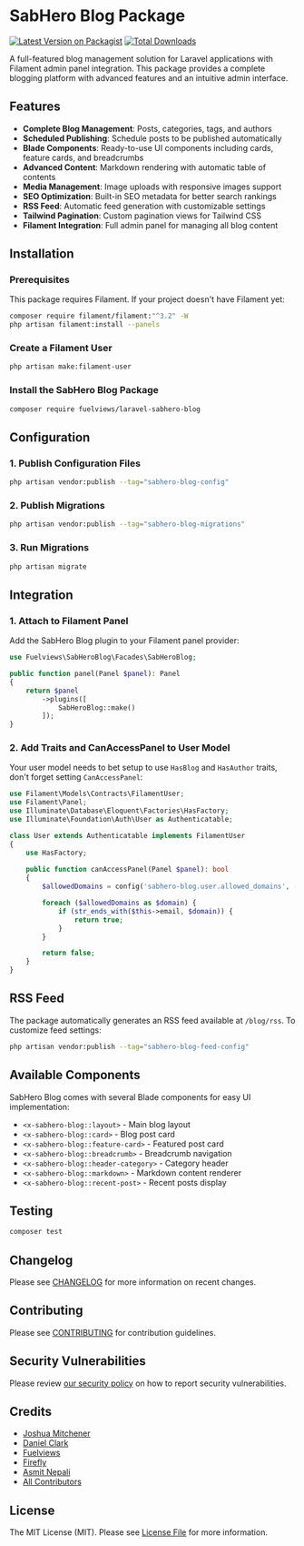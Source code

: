 # SabHero Blog Package

[![Latest Version on Packagist](https://img.shields.io/packagist/v/fuelviews/laravel-sabhero-blog.svg?style=flat-square)](https://packagist.org/packages/fuelviews/laravel-sabhero-blog)
[![Total Downloads](https://img.shields.io/packagist/dt/fuelviews/laravel-sabhero-blog.svg?style=flat-square)](https://packagist.org/packages/fuelviews/laravel-sabhero-blog)

A full-featured blog management solution for Laravel applications with Filament admin panel integration. This package provides a complete blogging platform with advanced features and an intuitive admin interface.

## Features

- **Complete Blog Management**: Posts, categories, tags, and authors
- **Scheduled Publishing**: Schedule posts to be published automatically
- **Blade Components**: Ready-to-use UI components including cards, feature cards, and breadcrumbs
- **Advanced Content**: Markdown rendering with automatic table of contents
- **Media Management**: Image uploads with responsive images support
- **SEO Optimization**: Built-in SEO metadata for better search rankings
- **RSS Feed**: Automatic feed generation with customizable settings
- **Tailwind Pagination**: Custom pagination views for Tailwind CSS
- **Filament Integration**: Full admin panel for managing all blog content

## Installation

### Prerequisites

This package requires Filament. If your project doesn't have Filament yet:

```bash
composer require filament/filament:"^3.2" -W
php artisan filament:install --panels
```

### Create a Filament User
```bash
php artisan make:filament-user
```

### Install the SabHero Blog Package

```bash
composer require fuelviews/laravel-sabhero-blog
```

## Configuration

### 1. Publish Configuration Files

```bash
php artisan vendor:publish --tag="sabhero-blog-config"
```

### 2. Publish Migrations

```bash
php artisan vendor:publish --tag="sabhero-blog-migrations"
```

### 3. Run Migrations

```bash
php artisan migrate
```

## Integration

### 1. Attach to Filament Panel

Add the SabHero Blog plugin to your Filament panel provider:

```php
use Fuelviews\SabHeroBlog\Facades\SabHeroBlog;

public function panel(Panel $panel): Panel
{
    return $panel
        ->plugins([
            SabHeroBlog::make()
        ]);
}
```

### 2. Add Traits and CanAccessPanel to User Model

Your user model needs to bet setup to use `HasBlog` and `HasAuthor` traits, don't forget setting `CanAccessPanel`:

```php
use Filament\Models\Contracts\FilamentUser;
use Filament\Panel;
use Illuminate\Database\Eloquent\Factories\HasFactory;
use Illuminate\Foundation\Auth\User as Authenticatable;

class User extends Authenticatable implements FilamentUser
{
    use HasFactory;
    
    public function canAccessPanel(Panel $panel): bool
    {
        $allowedDomains = config('sabhero-blog.user.allowed_domains', []);

        foreach ($allowedDomains as $domain) {
            if (str_ends_with($this->email, $domain)) {
                return true;
            }
        }

        return false;
    }
}
```

## RSS Feed

The package automatically generates an RSS feed available at `/blog/rss`. To customize feed settings:

```bash
php artisan vendor:publish --tag="sabhero-blog-feed-config"
```

## Available Components

SabHero Blog comes with several Blade components for easy UI implementation:

- `<x-sabhero-blog::layout>` - Main blog layout
- `<x-sabhero-blog::card>` - Blog post card
- `<x-sabhero-blog::feature-card>` - Featured post card
- `<x-sabhero-blog::breadcrumb>` - Breadcrumb navigation
- `<x-sabhero-blog::header-category>` - Category header
- `<x-sabhero-blog::markdown>` - Markdown content renderer
- `<x-sabhero-blog::recent-post>` - Recent posts display

## Testing

```bash
composer test
```

## Changelog

Please see [CHANGELOG](CHANGELOG.md) for more information on recent changes.

## Contributing

Please see [CONTRIBUTING](CONTRIBUTING.md) for contribution guidelines.

## Security Vulnerabilities

Please review [our security policy](../../security/policy) on how to report security vulnerabilities.

## Credits

- [Joshua Mitchener](https://github.com/thejmitchener)
- [Daniel Clark](https://github.com/sweatybreeze)
- [Fuelviews](https://github.com/fuelviews)
- [Firefly](https://github.com/thefireflytech)
- [Asmit Nepali](https://github.com/AsmitNepali)
- [All Contributors](../../contributors)

## License

The MIT License (MIT). Please see [License File](LICENSE.md) for more information.

